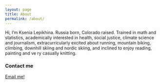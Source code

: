 ```yaml
---
layout: page
title: About
permalink: /about/
---
```


Hi, I’m Ksenia Lepikhina. Russia born, Colorado raised. Trained in math and statistics, academically interested in health, social justice, climate science and journalism, extracurricularly excited about running, mountain biking, climbing, downhill skiing and nordic skiing, and inclined to enjoy reading, painting and ve
ry casually knitting.

### Contact me

[Email me!](mailto:kklepi@gmail.com)
